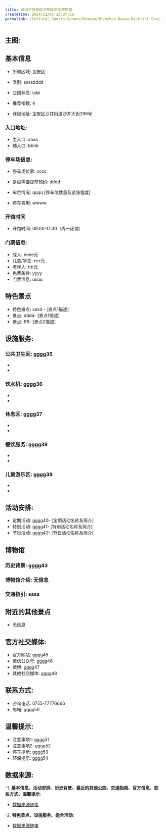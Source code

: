 ```yaml
---
title: 深圳市宝安区沙井蚝文化博物馆
createTime: 2024/12/05 23:37:58
permalink: /Cultural-Sports-Venues/Museum/Shenzhen-Baoan-District-Shajing-Oyster-Culture-Museum/
---
```


## 主图:
<ImageCard
image="https://cn.bing.com/th?id=OHR.AlfanzinaLighthouse_ZH-CN9704515669_1920x1080.webp"
title= "深圳市宝安区沙井蚝文化博物馆"
description= ""
date="2024/12/05"
href="/"
author="市文化广电旅游体育局"
/>
## 基本信息

- 所属区域: 宝安区

- 类别: ssssdddd

- 公园标签: lalal

- 推荐指数: 4

- 详细地址: 宝安区沙井街道沙井大街299号

### 入口地址:
- 主入口: aaaa
- 辅入口: bbbb
### 停车场信息:
- 停车场位置: cccc

- 是否需要提前预约: dddd

- 车位情况: qqqq [停车位数量及紧张程度]

- 停车费用: wwww

### 开馆时间
- 开馆时间: 09:00-17:30（周一闭馆）

### 门票信息:
- 成人: eeee元
- 儿童/学生: rrrr元
- 老年人: tttt元
- 免费条件: yyyy
- 门票信息: uuuu
## 特色景点
- 特色景点: sdsd - [景点1描述]
- 景点: dddd- [景点1描述]
- 景点: ffff- [景点2描述]
## 设施服务:
### 公共卫生间: gggg35
- 
- 
### 饮水机: gggg36
- 
- 
### 休息区: gggg37
- 
- 
### 餐饮服务: gggg38
- 
- 
### 儿童游乐区: gggg39
- 
- 
## 活动安排:
- 定期活动: gggg40- [定期活动名称及简介]
- 特别活动: gggg41- [特别活动名称及简介]
- 节日活动: gggg42- [节日活动名称及简介]
## 博物馆
### 历史背景: gggg43
### 博物馆介绍: 无信息
### 交通指引: ssss

## 附近的其他景点
- 无信息

## 官方社交媒体:
- 官方网站: gggg45
- 微信公众号: gggg46
- 微博: gggg47
- 其他社交媒体: gggg48

## 联系方式:
- 咨询电话: 0755-77776666
- 邮箱: gggg50

## 温馨提示:
- 注意事项1: gggg51
- 注意事项2: gggg52
- 停车提示: gggg53
- 环保提示: gggg54

## 数据来源:
-1. **基本信息、活动安排、历史背景、最近的其他公园、交通指南、官方信息、联系方式、温馨提示**:
- [数据来源链接](http://wtl.sz.gov.cn/ggfw/whl/bwgylb/index.html)

-2. **特色景点、设施服务、适合活动**:
- [数据来源链接](http://wtl.sz.gov.cn/ggfw/whl/bwgylb/index.html)

